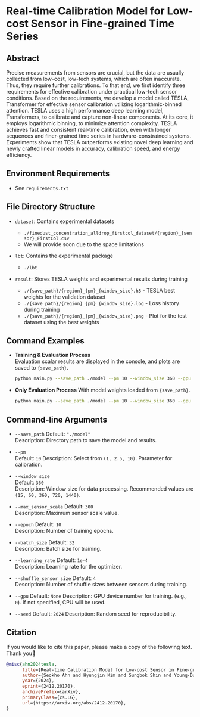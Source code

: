 # Real-time Calibration Model for Low-cost Sensor in Fine-grained Time Series

## Abstract

Precise measurements from sensors are crucial, but the data are usually collected from low-cost, low-tech systems, which are often inaccurate. Thus, they require further calibrations. To that end, we first identify three requirements for effective calibration under practical low-tech sensor conditions. Based on the requirements, we develop a model called TESLA, Transformer for effective sensor calibration utilizing logarithmic-binned attention. TESLA uses a high performance deep learning model, Transformers, to calibrate and capture non-linear components. At its core, it employs logarithmic binning, to minimize attention complexity. TESLA achieves fast and consistent real-time calibration, even with longer sequences and finer-grained time series in hardware-constrained systems. Experiments show that TESLA outperforms existing novel deep learning and newly crafted linear models in accuracy, calibration speed, and energy efficiency.

## Environment Requirements
- See `requirements.txt`

## File Directory Structure
- `dataset`: Contains experimental datasets
  - `./finedust_concentration_alldrop_firstcol_dataset/{region}_{sensor}_FirstCol.csv`
  - We will provide soon due to the space limitations

- `lbt`: Contains the experimental package
  - `./lbt`

- `result`: Stores TESLA weights and experimental results during training
  - `./{save_path}/{region}_{pm}_{window_size}.h5` - TESLA best weights for the validation dataset
  - `./{save_path}/{region}_{pm}_{window_size}.log` - Loss history during training
  - `./{save_path}/{region}_{pm}_{window_size}.png` - Plot for the test dataset using the best weights

## Command Examples
- **Training & Evaluation Process**  
  Evaluation scalar results are displayed in the console, and plots are saved to `{save_path}`.
  ```bash
  python main.py --save_path ./model --pm 10 --window_size 360 --gpu 0 --seed 2024
  ```

- **Only Evaluation Process**
  With model weights loaded from `{save_path}`.
  ```bash
  python main.py --save_path ./model --pm 10 --window_size 360 --gpu 0 --seed 2024
  ```
 
## Command-line Arguments
- `--save_path`
  Default: `"./model"`  
  Description: Directory path to save the model and results.

- `--pm`  
  Default: `10`
  Description: Select from `(1, 2.5, 10)`. Parameter for calibration.
  
- `--window_size`  
  Default: `360`  
  Description: Window size for data processing. Recommended values are `(15, 60, 360, 720, 1440)`.

- `--max_sensor_scale`
  Default: `300`  
  Description: Maximum sensor scale value.

- `--epoch`
  Default: `10`  
  Description: Number of training epochs.

- `--batch_size`
  Default: `32`  
  Description: Batch size for training.

- `--learning_rate`
  Default: `1e-4`  
  Description: Learning rate for the optimizer.

- `--shuffle_sensor_size`
  Default: `4`  
  Description: Number of shuffle sizes between sensors during training.

- `--gpu`
  Default: `None`
  Description: GPU device number for training. (e.g., `0`). If not specified, CPU will be used.

- `--seed`
  Default: `2024`
  Description: Random seed for reproducibility.


  
## Citation

If you would like to cite this paper, please make a copy of the following text. Thank you🤣

```bibtex
@misc{ahn2024tesla,
      title={Real-time Calibration Model for Low-cost Sensor in Fine-grained Time series}, 
      author={Seokho Ahn and Hyungjin Kim and Sungbok Shin and Young-Duk Seo},
      year={2024},
      eprint={2412.20170},
      archivePrefix={arXiv},
      primaryClass={cs.LG},
      url={https://arxiv.org/abs/2412.20170}, 
}
```

